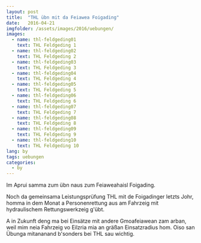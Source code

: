 ```yaml
---
layout: post
title:  "THL übn mit da Feiawea Foigading"
date:   2016-04-21
imgfolder: /assets/images/2016/uebungen/
images:
  - name: thl-feldgeding01
    text: THL Feldgeding 1
  - name: thl-feldgeding02
    text: THL Feldgeding 2
  - name: thl-feldgeding03
    text: THL Feldgeding 3
  - name: thl-feldgeding04
    text: THL Feldgeding 4
  - name: thl-feldgeding05
    text: THL Feldgeding 5
  - name: thl-feldgeding06
    text: THL Feldgeding 6
  - name: thl-feldgeding07
    text: THL Feldgeding 7
  - name: thl-feldgeding08
    text: THL Feldgeding 8
  - name: thl-feldgeding09
    text: THL Feldgeding 9
  - name: thl-feldgeding10
    text: THL Feldgeding 10
lang: by
tags: uebungen
categories:
  - by
---
```

Im Aprui samma zum übn naus zum Feiaweahaisl Foigading.

Noch da gemeinsama Leistungsprüfung THL mit de Foigadinger letzts Johr, homma in dem Monat a Personenrettung aus am Fahrzeig mit hydraulischem Rettungswerkzeig g'übt.

A in Zukunft deng ma bei Einsätze mit andere Gmoafeiawean zam arban, weil mim neia Fahrzeig vo Eilzria mia an gräßan Einsatzradius hom. Oiso san Übunga mitananand b'sonders bei THL sau wichtig.
